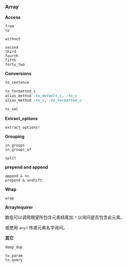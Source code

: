 ### Array

**Access**

```
from
to

without

second
third
fourth
fifth
forty_two
```

**Conversions**

```ruby
to_sentence

to_formatted_s
alias_method :to_default_s, :to_s
alias_method :to_s, :to_formatted_s

to_xml
```

**Extract_options**

```
extract_options!
```

**Grouping**

```
in_groups
in_groups_of

split
```

**prepend and append**

```
append & <<
prepend & unshift
```

**Wrap**

```
wrap
```

**ArrayInquirer**

数组可以调用期望所包含元素结尾加 `?` 以询问是否包含此元素。

或使用 `any?` 传递元素名字询问。

**其它**

```
deep_dup

to_param
to_query
```
